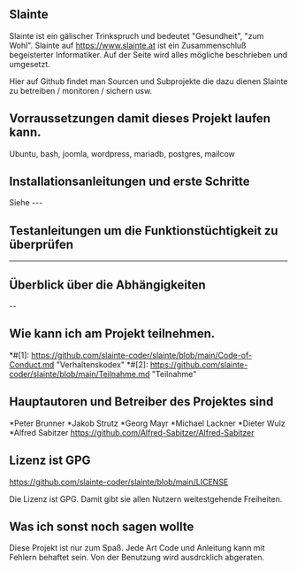 ## Slainte

Slainte ist ein gälischer Trinkspruch und bedeutet "Gesundheit", "zum Wohl".
Slainte auf https://www.slainte.at ist ein Zusammenschluß begeisterter Informatiker.
Auf der Seite wird alles mögliche beschrieben und umgesetzt.

Hier auf Github findet man Sourcen und Subprojekte die dazu dienen Slainte zu betreiben / monitoren / sichern usw.


## Vorraussetzungen damit dieses Projekt laufen kann.

Ubuntu, bash, joomla, wordpress, mariadb, postgres, mailcow

## Installationsanleitungen und erste Schritte

Siehe ---

## Testanleitungen um die Funktionstüchtigkeit zu überprüfen

---

## Überblick über die Abhängigkeiten

--

## Wie kann ich am Projekt teilnehmen.

*#[1]: https://github.com/slainte-coder/slainte/blob/main/Code-of-Conduct.md "Verhaltenskodex"
*#[2]: https://github.com/slainte-coder/slainte/blob/main/Teilnahme.md "Teilnahme"


## Hauptautoren und Betreiber des Projektes sind

*Peter Brunner
*Jakob Strutz
*Georg Mayr
*Michael Lackner
*Dieter Wulz
*Alfred Sabitzer https://github.com/Alfred-Sabitzer/Alfred-Sabitzer

## Lizenz ist GPG

https://github.com/slainte-coder/slainte/blob/main/LICENSE

Die Lizenz ist GPG. Damit gibt sie allen Nutzern weitestgehende Freiheiten.


## Was ich sonst noch sagen wollte

Diese Projekt ist nur zum Spaß. Jede Art Code und Anleitung kann mit Fehlern behaftet sein. Von der Benutzung wird ausdrcklich abgeraten.
